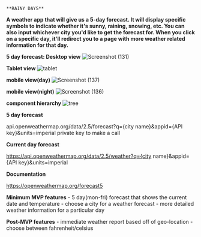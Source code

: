                                                                       **RAINY DAYS**
                                                              
                                                              
                                                              
**A weather app that will give us a 5-day forecast. It will display specific symbols to indicate whether it's sunny, raining, snowing, etc. You can also input whichever city you'd like to get the forecast for. When you click on a specific day, it'll redirect you to a page with more weather related information for that day.**




                                                                            
                                      
                                      
                                      
                                      
**5 day forecast: Desktop view**
![Screenshot (131)](https://user-images.githubusercontent.com/25209405/179531366-42645721-1ed4-4213-8186-e47d8d620727.png)

**Tablet view**
![tablet](https://user-images.githubusercontent.com/25209405/179531400-091309b3-2b91-4f42-a5bf-3372c6ba7ddf.png)

**mobile view(day)**
![Screenshot (137)](https://user-images.githubusercontent.com/25209405/179531426-7b51d54e-275f-4930-a36a-ff34cb040776.png)

**mobile view(night)**
![Screenshot (136)](https://user-images.githubusercontent.com/25209405/179531440-e03f0edf-599d-4652-b3b8-d4f53823b3a9.png)


**component hierarchy**
![tree](https://user-images.githubusercontent.com/25209405/179531447-21002adb-c35e-47a2-94ba-d42406cd9ab8.png)



 **5 day forecast**

api.openweathermap.org/data/2.5/forecast?q={city name}&appid={API key}&units=imperial
private key to make a call 


**Current day forecast**

https://api.openweathermap.org/data/2.5/weather?q={city name}&appid={API key}&units=imperial


**Documentation**

https://openweathermap.org/forecast5


 **Minimum MVP features** 
     -  5 day(mon-fri) forecast that shows the current date and temperature
     - choose a city for a weather forecast
     - more detailed weather information for a particular day

**Post-MVP features**
    -  immediate weather report based off of geo-location
    - choose between fahrenheit/celsius 
